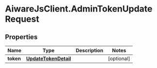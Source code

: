 # AiwareJsClient.AdminTokenUpdateRequest

## Properties

Name | Type | Description | Notes
------------ | ------------- | ------------- | -------------
**token** | [**UpdateTokenDetail**](UpdateTokenDetail.md) |  | [optional] 


